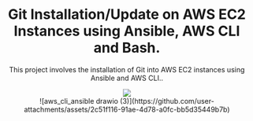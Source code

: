<div align="center">
  <h1 align="center"> Git Installation/Update on AWS EC2 Instances using Ansible, AWS CLI and Bash.</h1>
  <p>This project involves the installation of Git into AWS EC2 instances using Ansible and AWS CLI..</p>
    <img src="https://github.com/user-attachments/assets/2c51f116-91ae-4d78-a0fc-bb5d35449b7b"/>
</div>

<center>![aws_cli_ansible drawio (3)](https://github.com/user-attachments/assets/2c51f116-91ae-4d78-a0fc-bb5d35449b7b)</center>


